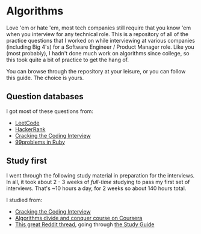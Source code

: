 # Algorithms

Love 'em or hate 'em, most tech companies still require that you know 'em when you interview for any technical role. This is a repository of all of the practice questions that I worked on while interviewing at various companies (including Big 4's) for a Software Engineer / Product Manager role. Like you (most probably), I hadn't done much work on algorithms since college, so this took quite a bit of practice to get the hang of.

You can browse through the repository at your leisure, or you can follow this guide. The choice is yours.

## Question databases

I got most of these questions from:

- [LeetCode](http://leetcode.com)
- [HackerRank](http://hackerrank.com)
- [Cracking the Coding Interview](http://a.co/12YqYUt)
- [99problems in Ruby](https://github.com/georgi/99problems)

## Study first

I went through the following study material in preparation for the interviews. In all, it took about 2 - 3 weeks of *full-time* studying to pass my first set of interviews. That's ~10 hours a day, for 2 weeks so about 140 hours total.

I studied from:
- [Cracking the Coding Interview](http://a.co/12YqYUt)
- [Algorithms divide and conquer course on Coursera](https://www.coursera.org/learn/algorithms-divide-conquer)
- [This great Reddit thread](https://www.reddit.com/r/cscareerquestions/comments/6278bi/my_journey_and_tips_29_gpa_at_a_noname_liberal/#bottom-comments), going through [the Study Guide](https://workflowy.com/s/wGqavcPQFm)


